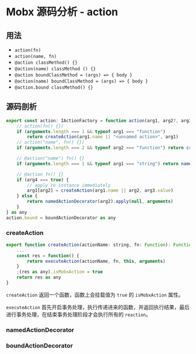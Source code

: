 # Mobx 源码分析 - action

## 用法

- `action(fn)`
- `action(name, fn)`
- `@action classMethod() {}`
- `@action(name) classMethod () {}`
- `@action boundClassMethod = (args) => { body }`
- `@action(name) boundClassMethod = (args) => { body }`
- `@action.bound classMethod() {}`

## 源码剖析

```js
export const action: IActionFactory = function action(arg1, arg2?, arg3?, arg4?): any {
    // action(fn() {})
    if (arguments.length === 1 && typeof arg1 === "function")
        return createAction(arg1.name || "<unnamed action>", arg1)
    // action("name", fn() {})
    if (arguments.length === 2 && typeof arg2 === "function") return createAction(arg1, arg2)

    // @action("name") fn() {}
    if (arguments.length === 1 && typeof arg1 === "string") return namedActionDecorator(arg1)

    // @action fn() {}
    if (arg4 === true) {
        // apply to instance immediately
        arg1[arg2] = createAction(arg1.name || arg2, arg3.value)
    } else {
        return namedActionDecorator(arg2).apply(null, arguments)
    }
} as any
action.bound = boundActionDecorator as any
```

### createAction

```js
export function createAction(actionName: string, fn: Function): Function & IAction {
    ...
    const res = function() {
        return executeAction(actionName, fn, this, arguments)
    }
    ;(res as any).isMobxAction = true
    return res as any
}
```

`createAction` 返回一个函数，函数上会挂载值为 `true` 的 `isMobxAction` 属性。

`executeAction` 首先开启事务处理，执行传递进来的函数，并返回执行结果，最后进行事务处理，在结束事务处理阶段才会执行所有的 `reaction`。

### namedActionDecorator

### boundActionDecorator

